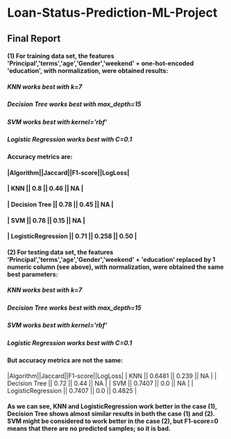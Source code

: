 # Loan-Status-Prediction-ML-Project
## Final Report
#### (1) For training data set,  the features 'Principal','terms','age','Gender','weekend' + one-hot-encoded 'education', with normalization, were obtained results: 
##### KNN works best with k=7 
##### Decision Tree works best with max_depth=15 
##### SVM works best with kernel='rbf' 
##### Logistic Regression works best with C=0.1 

#### Accuracy metrics are: 

#### |Algorithm||Jaccard||F1-score||LogLoss|
#### |   KNN   ||  0.8  ||  0.46  ||  NA   |
#### |   Decision Tree   ||  0.78  ||  0.45  ||  NA   |
#### |   SVM   ||  0.78  ||  0.15  ||  NA   |
#### |   LogisticRegression   ||  0.71  ||  0.258  || 0.50   |


#### (2) For testing data set,  the features 'Principal','terms','age','Gender','weekend' + 'education' replaced by 1 numeric column (see above), with normalization, were obtained the same best parameters: 
##### KNN works best with k=7 
##### Decision Tree works best with max_depth=15 
##### SVM works best with kernel='rbf' 
##### Logistic Regression works best with C=0.1 

#### But accuracy metrics are not the same:  

|Algorithm||Jaccard||F1-score||LogLoss|
|   KNN   ||  0.6481  ||  0.239  ||  NA   |
|   Decision Tree   ||  0.72  ||  0.44  ||  NA   |
|   SVM   ||  0.7407  ||  0.0  ||  NA   |
|   LogisticRegression   ||  0.7407  ||  0.0  || 0.4825   |

#### As we can see, KNN and LogisticRegression work better in the case (1), Decision Tree shows almost similar results in both the case (1) and (2). SVM might be considered to work better in the case (2), but F1-score=0 means that there are no predicted samples; so it is bad.
